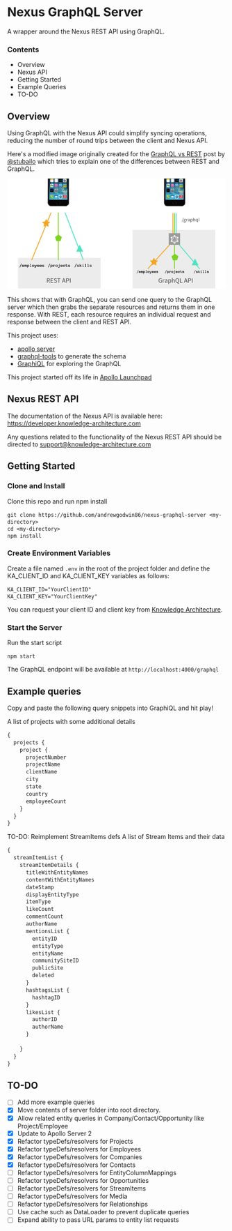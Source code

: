 # Nexus GraphQL Server

A wrapper around the Nexus REST API using GraphQL.

### Contents

- Overview
- Nexus API
- Getting Started
- Example Queries
- TO-DO


## Overview
Using GraphQL with the Nexus API could simplify syncing operations, reducing the number of round trips between the client and Nexus API.

Here's a modified image originally created for the
[GraphQL vs REST](https://dev-blog.apollodata.com/graphql-vs-rest-5d425123e34b)
post by [@stubailo](https://github.com/stubailo) which tries to explain one of the differences
between REST and GraphQL.

![GraphQL vs REST](assets/NexusGraphQL.jpg)

This shows that with GraphQL, you can send one query to the GraphQL server which then
grabs the separate resources and returns them in one response.
With REST, each resource requires an individual request and response between the client and REST API.

This project uses:
- [apollo server](https://github.com/apollographql/apollo-server)
- [graphql-tools](https://github.com/apollographql/graphql-tools) to generate the schema
- [GraphiQL](https://github.com/graphql/graphiql) for exploring the GraphQL

This project started off its life in [Apollo Launchpad](https://launchpad.graphql.com/new)


## Nexus REST API
The documentation of the Nexus API is available here:
https://developer.knowledge-architecture.com

Any questions related to the functionality of the Nexus REST API should be directed to [support@knowledge-architecture.com](mailto:support@knowledge-architecture.com)

## Getting Started

### Clone and Install
Clone this repo and run npm install

```
git clone https://github.com/andrewgodwin86/nexus-graphql-server <my-directory>
cd <my-directory>
npm install
```
### Create Environment Variables
Create a file named `.env` in the root of the project folder and define the KA_CLIENT_ID and KA_CLIENT_KEY variables as follows:
```
KA_CLIENT_ID="YourClientID"
KA_CLIENT_KEY="YourClientKey"
```
You can request your client ID and client key from [Knowledge Architecture](mailto:support@knowledge-architecture.com).

### Start the Server
Run the start script
```
npm start
```
The GraphQL endpoint will be available at `http://localhost:4000/graphql`

## Example queries

Copy and paste the following query snippets into GraphiQL and hit play!

A list of projects with some additional details
```javascript
{
  projects {
    project {
      projectNumber
      projectName
      clientName
      city
      state
      country
      employeeCount
    }
  }
}
```

TO-DO: Reimplement StreamItems defs
A list of Stream Items and their data
```javascript
{
  streamItemList {
    streamItemDetails {
      titleWithEntityNames
      contentWithEntityNames
      dateStamp
      displayEntityType
      itemType
      likeCount
      commentCount
      authorName
      mentionsList {
        entityID
        entityType
        entityName
        communitySiteID
        publicSite
        deleted
      }
      hashtagsList {
        hashtagID
      }
      likesList {
        authorID
        authorName
      }

    }  
  }
}
```

## TO-DO
- [ ] Add more example queries
- [x] Move contents of server folder into root directory.
- [x] Allow related entity queries in Company/Contact/Opportunity like Project/Employee
- [x] Update to Apollo Server 2
- [x] Refactor typeDefs/resolvers for Projects
- [x] Refactor typeDefs/resolvers for Employees
- [x] Refactor typeDefs/resolvers for Companies 
- [x] Refactor typeDefs/resolvers for Contacts
- [ ] Refactor typeDefs/resolvers for EntityColumnMappings
- [ ] Refactor typeDefs/resolvers for Opportunities
- [ ] Refactor typeDefs/resolvers for StreamItems
- [ ] Refactor typeDefs/resolvers for Media
- [ ] Refactor typeDefs/resolvers for Relationships
- [ ] Use cache such as DataLoader to prevent duplicate queries
- [ ] Expand ability to pass URL params to entity list requests
